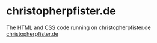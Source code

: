 # christopherpfister.de
The HTML and CSS code running on christopherpfister.de [christopherpfister.de](https://christopherpfister.eu)
